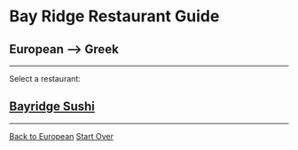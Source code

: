 # Bay Ridge Restaurant Guide
## European --> Greek
---
Select a restaurant:
## [Bayridge Sushi](http://www.brsushi.com/)
---
[Back to European](european.md)
[Start Over](../home.md)

